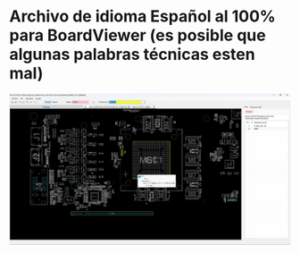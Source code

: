 # Archivo de idioma Español al 100% para BoardViewer (es posible que algunas palabras técnicas esten mal)

![captura][1]




[1]: /captura.jpg "captura"
